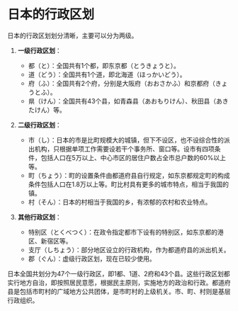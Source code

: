# 日本的行政区划

日本的行政区划划分清晰，主要可以分为两级。

1. **一级行政区划**：
   - 都（と）：全国共有1个都，即东京都（とうきょうと）。
   - 道（どう）：全国共有1个道，即北海道（ほっかいどう）。
   - 府（ふ）：全国共有2个府，分别是大阪府（おおさかふ）和京都府（きょうとふ）。
   - 県（けん）：全国共有43个县，如青森县（あおもりけん）、秋田县（あきたけん）等。

2. **二级行政区划**：
   - 市（し）：日本的市是比町规模大的城镇，但下不设区，也不设综合性的派出机构，只根据单项工作需要设若干个事务所、窗口等。设市有四项条件，包括人口在5万以上、中心市区的居住户数占全市总户数的60%以上等。
   - 町（ちょう）：町的设置条件由都道府县自行规定，如东京都规定町的构成条件包括人口在1.8万以上等。町比村具有更多的城市特点，相当于我国的镇。
   - 村（そん）：日本的村相当于我国的乡，有浓郁的农村和农业特点。

3. **其他行政区划**：
   - 特别区（とくべつく）：在政令指定都市下设有的特别区，如东京都的港区、新宿区等。
   - 支厅（しちょう）：部分地区设立的行政机构，作为都道府县的派出机关。
   - 郡（ぐん）：虚级行政区划，现在已较少使用。

日本全国共划分为47个一级行政区，即1都、1道、2府和43个县。这些行政区划都实行地方自治，即按照居民意愿，根据民主原则，实施地方的政治和行政。都道府县是包括市町村的广域地方公共团体，是市町村的上级机关。市、町、村则是基层行政组织。
